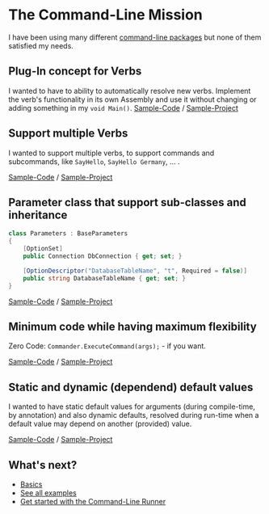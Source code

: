 # The Command-Line Mission

I have been using many different [command-line packages](competition.md) but none of them satisfied my needs. 

## Plug-In concept for Verbs

I wanted to have to ability to automatically resolve new verbs. Implement the verb's functionality in its own Assembly and use it without changing or adding something in my `void Main()`. 
[Sample-Code](https://github.com/msc4266/CLArgs/tree/master/samples/Sample01.SimpleAsThat/Program.cs) / [Sample-Project](https://github.com/msc4266/CLArgs/tree/master/samples/Sample01.SimpleAsThat)

## Support multiple Verbs 

I wanted to support multiple verbs, to support commands and subcommands, like `SayHello`, `SayHello Germany`, ... .

[Sample-Code](https://github.com/msc4266/CLArgs/tree/master/samples/Sample02.Verbs/Program.cs) / [Sample-Project](https://github.com/msc4266/CLArgs/tree/master/samples/Sample02.Verbs)

## Parameter class that support sub-classes and inheritance

```csharp
class Parameters : BaseParameters
{
    [OptionSet]
    public Connection DbConnection { get; set; }

    [OptionDescriptor("DatabaseTableName", "t", Required = false)]
    public string DatabaseTableName { get; set; }
}
```
[Sample-Code](https://github.com/msc4266/CLArgs/tree/master/samples/Sample03.Options/Program.cs) / [Sample-Project](https://github.com/msc4266/CLArgs/tree/master/samples/Sample03.Options)


## Minimum code while having maximum flexibility

Zero Code: `Commander.ExecuteCommand(args);` - if you want.

[Sample-Code](https://github.com/msc4266/CLArgs/tree/master/samples/Sample01.SimpleAsThat/Program.cs) / [Sample-Project](https://github.com/msc4266/CLArgs/tree/master/samples/Sample01.SimpleAsThat)


## Static and dynamic (dependend) default values

I wanted to have static default values for arguments (during compile-time, by annotation) and also dynamic defaults, resolved during run-time when a default value may depend on another (provided) value.

[Sample-Code](https://github.com/msc4266/CLArgs/tree/master/samples/Sample04.DynamicDefault/Program.cs) / [Sample-Project](https://github.com/msc4266/CLArgs/tree/master/samples/Sample04.DynamicDefault)

## What's next?

* [Basics](basics.md)
* [See all examples](https://github.com/msc4266/CLArgs/tree/master/samples/)
* [Get started with the Command-Line Runner](https://github.com/msc4266/CLArgs/tree/master/CommandLineRunner)